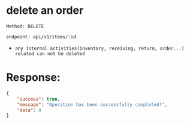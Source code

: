 # delete an order

`Method: DELETE`


`endpoint: api/v1/items/:id`

* `any internal activities(inventory, receiving, return, order...) related can not be deleted`

# Response:

```json
{
    "success": true,
    "message": "Operation has been successfully completed!",
    "data": 0
}
```